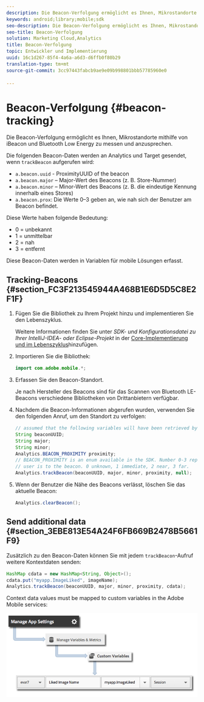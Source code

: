 ```yaml
---
description: Die Beacon-Verfolgung ermöglicht es Ihnen, Mikrostandorte mithilfe von iBeacon und Bluetooth Low Energy zu messen und anzusprechen.
keywords: android;library;mobile;sdk
seo-description: Die Beacon-Verfolgung ermöglicht es Ihnen, Mikrostandorte mithilfe von iBeacon und Bluetooth Low Energy zu messen und anzusprechen.
seo-title: Beacon-Verfolgung
solution: Marketing Cloud,Analytics
title: Beacon-Verfolgung
topic: Entwickler und Implementierung
uuid: 16c1d267-85f4-4a6a-a6d3-d6ffb0f80b29
translation-type: tm+mt
source-git-commit: 3cc97443fabcb9ae9e09b998801bbb57785960e0

---
```



# Beacon-Verfolgung {#beacon-tracking}

Die Beacon-Verfolgung ermöglicht es Ihnen, Mikrostandorte mithilfe von iBeacon und Bluetooth Low Energy zu messen und anzusprechen.

Die folgenden Beacon-Daten werden an Analytics und Target gesendet, wenn `trackBeacon` aufgerufen wird:

* `a.beacon.uuid` - ProximityUUID of the beacon
* `a.beacon.major` – Major-Wert des Beacons (z. B. Store-Nummer)
* `a.beacon.minor` – Minor-Wert des Beacons (z. B. die eindeutige Kennung innerhalb eines Stores)
* `a.beacon.prox`: Die Werte 0–3 geben an, wie nah sich der Benutzer am Beacon befindet.

Diese Werte haben folgende Bedeutung:

* 0 = unbekannt
* 1 = unmittelbar
* 2 = nah
* 3 = entfernt

Diese Beacon-Daten werden in Variablen für mobile Lösungen erfasst.

## Tracking-Beacons {#section_FC3F213545944A468B1E6D5D5C8E2F1F}

1. Fügen Sie die Bibliothek zu Ihrem Projekt hinzu und implementieren Sie den Lebenszyklus.

   Weitere Informationen finden Sie unter *SDK- und Konfigurationsdatei zu Ihrer IntelliJ-IDEA- oder Eclipse-Projekt* in der [Core-Implementierung und im Lebenszyklus](/help/android/getting-started/dev-qs.md)hinzufügen.

1. Importieren Sie die Bibliothek:

   ```java
   import com.adobe.mobile.*;
   ```

1. Erfassen Sie den Beacon-Standort.

   Je nach Hersteller des Beacons sind für das Scannen von Bluetooth LE-Beacons verschiedene Bibliotheken von Drittanbietern verfügbar.
1. Nachdem die Beacon-Informationen abgerufen wurden, verwenden Sie den folgenden Anruf, um den Standort zu verfolgen:

   ```java
   // assumed that the following variables will have been retrieved by the 3rd party beacon library 
   String beaconUUID; 
   String major; 
   String minor; 
   Analytics.BEACON_PROXIMITY proximity;  
   // BEACON_PROXIMITY is an enum available in the SDK. Number 0-3 representing how close the 
   // user is to the beacon. 0 unknown, 1 immediate, 2 near, 3 far.  
   Analytics.trackBeacon(beaconUUID, major, minor, proximity, null);
   ```

1. Wenn der Benutzer die Nähe des Beacons verlässt, löschen Sie das aktuelle Beacon:

   ```java
   Analytics.clearBeacon();
   ```

## Send additional data {#section_3EBE813E54A24F6FB669B2478B5661F9}

Zusätzlich zu den Beacon-Daten können Sie mit jedem `trackBeacon`-Aufruf weitere Kontextdaten senden:

```java
HashMap cdata = new HashMap<String, Object>(); 
cdata.put("myapp.ImageLiked", imageName); 
Analytics.trackBeacon(beaconUUID, major, minor, proximity, cdata);
```

Context data values must be mapped to custom variables in the Adobe Mobile services:

![](assets/map-variable-context-ltv.png)

